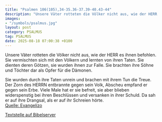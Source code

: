 ```yaml
---
title: "Psalmen 106(105),34-35.36-37.39-40.43-44"
description: "Unsere Väter rotteten die Völker nicht aus, wie der HERR es ihnen befohlen. Sie vermischten sich mit den Völkern und lernten von ihren Taten. Sie dienten deren Götzen, sie wurden ihnen zur Falle. Sie brachten ihre Söhne und Töchter dar als Opfer für die Dämonen.  Sie wurden durch...."
images:
- "/symbols/psalmus.jpg"
layout: post
category: PSALMUS
tag: PSALMUS
date: 2025-08-18 07:00:38 +0100
---
```

Unsere Väter rotteten die Völker nicht aus, wie der HERR es ihnen befohlen.
Sie vermischten sich mit den Völkern und lernten von ihren Taten.
Sie dienten deren Götzen, sie wurden ihnen zur Falle.
Sie brachten ihre Söhne und Töchter dar als Opfer für die Dämonen.

Sie wurden durch ihre Taten unrein und brachen mit ihrem Tun die Treue.<!--more-->
Der Zorn des HERRN entbrannte gegen sein Volk, Abscheu empfand er gegen sein Erbe.
Viele Male hat er sie befreit, sie aber blieben widerspenstig bei ihren Beschlüssen und versanken in ihrer Schuld.
Da sah er auf ihre Drangsal, als er auf ihr Schreien hörte.<br>
[Quelle: Evangelizo](https://evangeliumtagfuertag.org/DE/gospel)

[Textstelle auf Bibelserver](https://www.bibleserver.com/EU/ps106(105),34-35.36-37.39-40.43-44)
